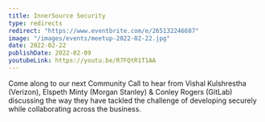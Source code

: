 ```yaml
---
title: InnerSource Security
type: redirects
redirect: "https://www.eventbrite.com/e/265132246687"
image: "/images/events/meetup-2022-02-22.jpg"
date: 2022-02-22
publishDate: 2022-02-09
youtubeLink: https://youtu.be/R7FQtR1T1AA
---
```


Come along to our next Community Call to hear from Vishal Kulshrestha (Verizon), Elspeth Minty (Morgan Stanley) & Conley Rogers (GitLab) discussing the way they have tackled the challenge of developing securely while collaborating across the business.
